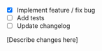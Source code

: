  - [x] Implement feature / fix bug
 - [ ] Add tests
 - [ ] Update changelog

[Describe changes here]